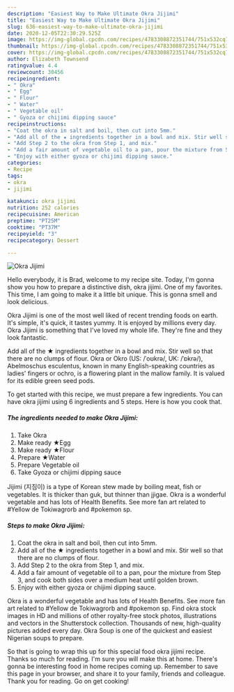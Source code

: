 ```yaml
---
description: "Easiest Way to Make Ultimate Okra Jijimi"
title: "Easiest Way to Make Ultimate Okra Jijimi"
slug: 636-easiest-way-to-make-ultimate-okra-jijimi
date: 2020-12-05T22:30:29.525Z
image: https://img-global.cpcdn.com/recipes/4783308872351744/751x532cq70/okra-jijimi-recipe-main-photo.jpg
thumbnail: https://img-global.cpcdn.com/recipes/4783308872351744/751x532cq70/okra-jijimi-recipe-main-photo.jpg
cover: https://img-global.cpcdn.com/recipes/4783308872351744/751x532cq70/okra-jijimi-recipe-main-photo.jpg
author: Elizabeth Townsend
ratingvalue: 4.4
reviewcount: 30456
recipeingredient:
- " Okra"
- " Egg"
- " Flour"
- " Water"
- " Vegetable oil"
- " Gyoza or chijimi dipping sauce"
recipeinstructions:
- "Coat the okra in salt and boil, then cut into 5mm."
- "Add all of the ★ ingredients together in a bowl and mix. Stir well so that there are no clumps of flour."
- "Add Step 2 to the okra from Step 1, and mix."
- "Add a fair amount of vegetable oil to a pan, pour the mixture from Step 3, and cook both sides over a medium heat until golden brown."
- "Enjoy with either gyoza or chijimi dipping sauce."
categories:
- Recipe
tags:
- okra
- jijimi

katakunci: okra jijimi 
nutrition: 252 calories
recipecuisine: American
preptime: "PT25M"
cooktime: "PT37M"
recipeyield: "3"
recipecategory: Dessert

---
```



![Okra Jijimi](https://img-global.cpcdn.com/recipes/4783308872351744/751x532cq70/okra-jijimi-recipe-main-photo.jpg)

Hello everybody, it is Brad, welcome to my recipe site. Today, I'm gonna show you how to prepare a distinctive dish, okra jijimi. One of my favorites. This time, I am going to make it a little bit unique. This is gonna smell and look delicious.

Okra Jijimi is one of the most well liked of recent trending foods on earth. It's simple, it's quick, it tastes yummy. It is enjoyed by millions every day. Okra Jijimi is something that I've loved my whole life. They're fine and they look fantastic.

Add all of the ★ ingredients together in a bowl and mix. Stir well so that there are no clumps of flour. Okra or Okro (US: /ˈoʊkrə/, UK: /ˈɒkrə/), Abelmoschus esculentus, known in many English-speaking countries as ladies&#39; fingers or ochro, is a flowering plant in the mallow family. It is valued for its edible green seed pods.


To get started with this recipe, we must prepare a few ingredients. You can have okra jijimi using 6 ingredients and 5 steps. Here is how you cook that.

<!--inarticleads1-->

##### The ingredients needed to make Okra Jijimi:

1. Take  Okra
1. Make ready  ★Egg
1. Make ready  ★Flour
1. Prepare  ★Water
1. Prepare  Vegetable oil
1. Take  Gyoza or chijimi dipping sauce


Jijimi (지짐이) is a type of Korean stew made by boiling meat, fish or vegetables. It is thicker than guk, but thinner than jjigae. Okra is a wonderful vegetable and has lots of Health Benefits. See more fan art related to #Yellow de Tokiwagrorb and #pokemon sp. 

<!--inarticleads2-->

##### Steps to make Okra Jijimi:

1. Coat the okra in salt and boil, then cut into 5mm.
1. Add all of the ★ ingredients together in a bowl and mix. Stir well so that there are no clumps of flour.
1. Add Step 2 to the okra from Step 1, and mix.
1. Add a fair amount of vegetable oil to a pan, pour the mixture from Step 3, and cook both sides over a medium heat until golden brown.
1. Enjoy with either gyoza or chijimi dipping sauce.


Okra is a wonderful vegetable and has lots of Health Benefits. See more fan art related to #Yellow de Tokiwagrorb and #pokemon sp. Find okra stock images in HD and millions of other royalty-free stock photos, illustrations and vectors in the Shutterstock collection. Thousands of new, high-quality pictures added every day. Okra Soup is one of the quickest and easiest Nigerian soups to prepare. 

So that is going to wrap this up for this special food okra jijimi recipe. Thanks so much for reading. I'm sure you will make this at home. There's gonna be interesting food in home recipes coming up. Remember to save this page in your browser, and share it to your family, friends and colleague. Thank you for reading. Go on get cooking!
